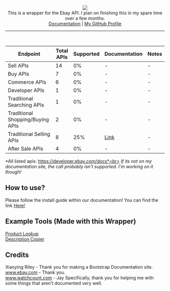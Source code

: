 <p align="center">
  <img src="https://i.ibb.co/C75cJX1/test.png" /><br>
    This is a wrapper for the Ebay API. I plan on finishing this in my spare time over a few months.<br>
    <a href="https://docs.bay-boost.com/" target="_blank">Documentation</a> | <a href="https://github.com/CainDev" target="_blank">My GitHub Profile</a>
</p>
<hr>
<br>

| Endpoint                         | Total APIs | Supported | Documentation | Notes |
|----------------------------------|------------|-----------|---------------|-------|
| Sell APIs                        |     14     |     0%    |       -       |   -   |
| Buy APIs                         |      7     |     0%    |       -       |   -   |
| Commerce APIs                    |      6     |     0%    |       -       |   -   |
| Developer APIs                   |      1     |     0%    |       -       |   -   |
| Traditional Searching APIs       |      1     |     0%    |       -       |   -   |
| Traditional Shopping/Buying APIs |      2     |     0%    |       -       |   -   |
| Traditional Selling APIs         |      8     |    25%    |       <a href="https://docs.bay-boost.com/#shopping-api">Link</a>       |   -   |
| After Sale APIs                  |      4     |     0%    |       -       |   -   |

*All listed apis: https://developer.ebay.com/docs*<br>
*If its not on my documentation site, the call probably isn't supported. I'm working on it though!*

## How to use?
Please follow the install guide within our documentation! You can find the link <a href="https://docs.bay-boost.com/#installation-section" target="_blank">Here!</a>


## Example Tools (Made with this Wrapper)
<a href="https://bay-boost.com/product-lookup.php">Product Lookup</a><br>
<a href="https://bay-boost.com/desc-copy.php">Description Copier</a>

## Credits
Xiaoying Riley - Thank you for making a Bootstrap Documentation site. <br>
www.ebay.com - Thank you. <br>
www.watchcount.com - Jay Specifically, thank you for helping me with some things that aren't documented very well.
